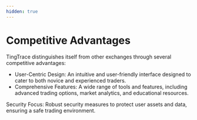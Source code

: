 ```yaml
---
hidden: true
---
```


# Competitive Advantages

TingTrace distinguishes itself from other exchanges through several competitive advantages:

* User-Centric Design: An intuitive and user-friendly interface designed to cater to both novice and experienced traders.
* Comprehensive Features: A wide range of tools and features, including advanced trading options, market analytics, and educational resources.

Security Focus: Robust security measures to protect user assets and data, ensuring a safe trading environment.
